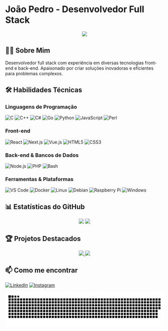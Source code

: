 # João Pedro - Desenvolvedor Full Stack

<div align="center">
  <img src="https://c.tenor.com/rarynTvGJaUAAAAM/cicada3301-glitch.gif" width="25%">
</div>

## 👨‍💻 Sobre Mim

Desenvolvedor full stack com experiência em diversas tecnologias front-end e back-end. Apaixonado por criar soluções inovadoras e eficientes para problemas complexos.

## 🛠 Habilidades Técnicas

### Linguagens de Programação
![C](https://img.shields.io/badge/C-00599C?style=for-the-badge&logo=c&logoColor=white)
![C++](https://img.shields.io/badge/C%2B%2B-00599C?style=for-the-badge&logo=c%2B%2B&logoColor=white)
![C#](https://img.shields.io/badge/C%23-239120?style=for-the-badge&logo=c-sharp&logoColor=white)
![Go](https://img.shields.io/badge/Go-00ADD8?style=for-the-badge&logo=go&logoColor=white)
![Python](https://img.shields.io/badge/Python-3776AB?style=for-the-badge&logo=python&logoColor=white)
![JavaScript](https://img.shields.io/badge/JavaScript-F7DF1E?style=for-the-badge&logo=javascript&logoColor=black)
![Perl](https://img.shields.io/badge/Perl-39457E?style=for-the-badge&logo=perl&logoColor=white)

### Front-end
![React](https://img.shields.io/badge/React-20232A?style=for-the-badge&logo=react&logoColor=61DAFB)
![Next.js](https://img.shields.io/badge/Next.js-000000?style=for-the-badge&logo=next.js&logoColor=white)
![Vue.js](https://img.shields.io/badge/Vue.js-35495E?style=for-the-badge&logo=vue.js&logoColor=4FC08D)
![HTML5](https://img.shields.io/badge/HTML5-E34F26?style=for-the-badge&logo=html5&logoColor=white)
![CSS3](https://img.shields.io/badge/CSS3-1572B6?style=for-the-badge&logo=css3&logoColor=white)

### Back-end & Bancos de Dados
![Node.js](https://img.shields.io/badge/Node.js-339933?style=for-the-badge&logo=nodedotjs&logoColor=white)
![PHP](https://img.shields.io/badge/PHP-777BB4?style=for-the-badge&logo=php&logoColor=white)
![Bash](https://img.shields.io/badge/Bash-4EAA25?style=for-the-badge&logo=gnu-bash&logoColor=white)

### Ferramentas & Plataformas
![VS Code](https://img.shields.io/badge/VS_Code-007ACC?style=for-the-badge&logo=visual-studio-code&logoColor=white)
![Docker](https://img.shields.io/badge/Docker-2496ED?style=for-the-badge&logo=docker&logoColor=white)
![Linux](https://img.shields.io/badge/Linux-FCC624?style=for-the-badge&logo=linux&logoColor=black)
![Debian](https://img.shields.io/badge/Debian-A81D33?style=for-the-badge&logo=debian&logoColor=white)
![Raspberry Pi](https://img.shields.io/badge/Raspberry_Pi-A22846?style=for-the-badge&logo=raspberry-pi&logoColor=white)
![Windows](https://img.shields.io/badge/Windows-0078D6?style=for-the-badge&logo=windows&logoColor=white)

## 📊 Estatísticas do GitHub

<div align="center">
  <img height="180em" src="https://github-readme-stats.vercel.app/api?username=joapedroo&show_icons=true&theme=github_dark&include_all_commits=true&count_private=true"/>
  <img height="180em" src="https://github-readme-stats.vercel.app/api/top-langs/?username=joapedroo&layout=compact&langs_count=8&theme=github_dark"/>
</div>

## 🏆 Projetos Destacados

<div align="center">
  <a href="https://github.com/joapedroo/Ramsonware">
    <img height="120em" src="https://github-readme-stats.vercel.app/api/pin/?username=joapedroo&repo=Ramsonware&theme=github_dark"/>
  </a>
  <a href="https://github.com/joapedroo/Parsing-html">
    <img height="120em" src="https://github-readme-stats.vercel.app/api/pin/?username=joapedroo&repo=Parsing-html&theme=github_dark"/>
  </a>
</div>

## 📫 Como me encontrar

[![LinkedIn](https://img.shields.io/badge/LinkedIn-0077B5?style=for-the-badge&logo=linkedin&logoColor=white)](https://www.linkedin.com/in/joapedroo/)
[![Instagram](https://img.shields.io/badge/Instagram-E4405F?style=for-the-badge&logo=instagram&logoColor=white)](https://www.instagram.com/)

<div align="center">
  <img src="https://github.com/joapedroo/joapedroo/blob/output/github-contribution-grid-snake.svg">
</div>
